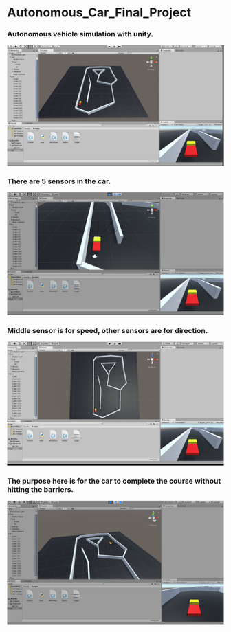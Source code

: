 # Autonomous_Car_Final_Project

### Autonomous vehicle simulation with unity.

![image](https://github.com/cankaplanxo/Autonomous_Car_Final_Project/blob/main/Simulation_Photos/1.PNG)
### There are 5 sensors in the car.
![image2](https://github.com/cankaplanxo/Autonomous_Car_Final_Project/blob/main/Simulation_Photos/2.PNG)

### Middle sensor is for speed, other sensors are for direction.
![image3](https://github.com/cankaplanxo/Autonomous_Car_Final_Project/blob/main/Simulation_Photos/3.PNG)
### The purpose here is for the car to complete the course without hitting the barriers.
![image4](https://github.com/cankaplanxo/Autonomous_Car_Final_Project/blob/main/Simulation_Photos/4.PNG)
